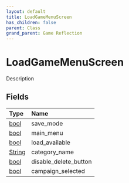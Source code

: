 ```yaml
---
layout: default
title: LoadGameMenuScreen
has_children: false
parent: Class
grand_parent: Game Reflection
---
```

# LoadGameMenuScreen
Description 

## Fields

| Type | Name |
|:----------|:--------------|
| [bool](/riftbreaker-wiki/docs/game-reflection/components/bool/) | save_mode |
| [bool](/riftbreaker-wiki/docs/game-reflection/components/bool/) | main_menu |
| [bool](/riftbreaker-wiki/docs/game-reflection/components/bool/) | load_available |
| [String](/riftbreaker-wiki/docs/game-reflection/components/string/) | category_name |
| [bool](/riftbreaker-wiki/docs/game-reflection/components/bool/) | disable_delete_button |
| [bool](/riftbreaker-wiki/docs/game-reflection/components/bool/) | campaign_selected |

